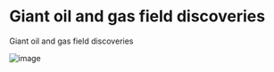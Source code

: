 # Giant oil and gas field discoveries
Giant oil and gas field discoveries

![image](https://i.imgur.com/766V7d4.png)
